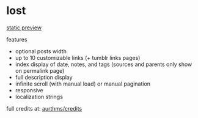 <h1>lost</h1>

<p>
<a href="http://aurthms.tumblr.com/preview/lost" target="_blank">static preview</a>
</p>

<p>
features
</p>
<ul>
<li>optional posts width</li>
<li>up to 10 customizable links (+ tumblr links pages)</li>
<li>index display of date, notes, and tags (sources and parents only show on permalink page)</li>
<li>full description display</li>
<li>infinite scroll (with manual load) or manual pagination</li>
<li>responsive</li>
<li>localization strings</li>
</ul>

<p>
full credits at: 
<a href="https://aurthms.tumblr.com/credits" target="_blank">aurthms/credits</a>
</p>
